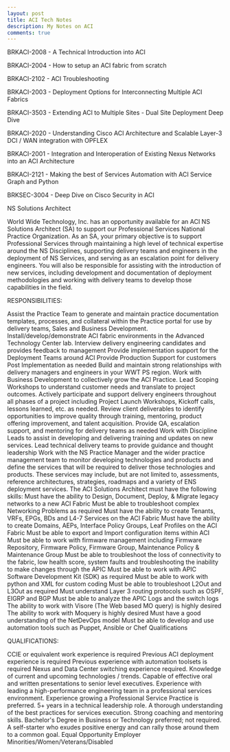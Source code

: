```yaml
---
layout: post
title: ACI Tech Notes
description: My Notes on ACI
comments: true
---
```


<!-- TOC START min:1 max:3 link:true update:true -->


<!-- TOC END -->


BRKACI-2008 - A Technical Introduction into ACI

BRKACI-2004 - How to setup an ACI fabric from scratch

BRKACI-2102 - ACI Troubleshooting

BRKACI-2003 - Deployment Options for Interconnecting Multiple ACI Fabrics

BRKACI-3503 - Extending ACI to Multiple Sites - Dual Site Deployment Deep Dive

BRKACI-2020 - Understanding Cisco ACI Architecture and Scalable Layer-3 DCI / WAN integration with OPFLEX

BRKACI-2001 - Integration and Interoperation of Existing Nexus Networks into an ACI Architecture

BRKACI-2121 - Making the best of Services Automation with ACI Service Graph and Python

BRKSEC-3004 - Deep Dive on Cisco Security in ACI











NS Solutions Architect

World Wide Technology, Inc. has an opportunity available for an ACI NS Solutions Architect (SA) to support our Professional Services National Practice Organization. As an SA, your primary objective is to support Professional Services through maintaining a high level of technical expertise around the NS Disciplines, supporting delivery teams and engineers in the deployment of NS Services, and serving as an escalation point for delivery engineers. You will also be responsible for assisting with the introduction of new services, including development and documentation of deployment methodologies and working with delivery teams to develop those capabilities in the field.

RESPONSIBILITIES:

Assist the Practice Team to generate and maintain practice documentation templates, processes, and collateral within the Practice portal for use by delivery teams, Sales and Business Development.
Install/develop/demonstrate ACI fabric environments in the Advanced Technology Center lab.
Interview delivery engineering candidates and provides feedback to management
Provide implementation support for the Deployment Teams around ACI
Provide Production Support for customers Post Implementation as needed
Build and maintain strong relationships with delivery managers and engineers in your WWT PS region.
Work with Business Development to collectively grow the ACI Practice.
Lead Scoping Workshops to understand customer needs and translate to project outcomes.
Actively participate and support delivery engineers throughout all phases of a project including Project Launch Workshops, Kickoff calls, lessons learned, etc. as needed.
Review client deliverables to identify opportunities to improve quality through training, mentoring, product offering improvement, and talent acquisition.
Provide QA, escalation support, and mentoring for delivery teams as needed
Work with Discipline Leads to assist in developing and delivering training and updates on new services.
Lead technical delivery teams to provide guidance and thought leadership
Work with the NS Practice Manager and the wider practice management team to monitor developing technologies and products and define the services that will be required to deliver those technologies and products. These services may include, but are not limited to, assessments, reference architectures, strategies, roadmaps and a variety of ENS deployment services.
The ACI Solutions Architect must have the following skills:
Must have the ability to Design, Document, Deploy, & Migrate legacy networks to a new ACI Fabric
Must be able to troubleshoot complex Networking Problems as required
Must have the ability to create Tenants, VRFs, EPGs, BDs and L4-7 Services on the ACI Fabric
Must have the ability to create Domains, AEPs, Interface Policy Groups, Leaf Profiles on the ACI Fabric
Must be able to export and Import configuration items within ACI
Must be able to work with firmware management including Firmware Repository, Firmware Policy, Firmware Group, Maintenance Policy & Maintenance Group
Must be able to troubleshoot the loss of connectivity to the fabric, low health score, system faults and troubleshooting the inability to make changes through the APIC
Must be able to work with APIC Software Development Kit (SDK) as required
Must be able to work with python and XML for custom coding
Must be able to troubleshoot L2Out and L3Out as required
Must understand Layer 3 routing protocols such as OSPF, EIGRP and BGP
Must be able to analyze the APIC Logs and the switch logs
The ability to work with Visore (The Web based MO query) is highly desired
The ability to work with Moquery is highly desired
Must have a good understanding of the NetDevOps model
Must be able to develop and use automation tools such as Puppet, Ansible or Chef
Qualifications

QUALIFICATIONS:

CCIE or equivalent work experience is required
Previous ACI deployment experience is required
Previous experience with automation toolsets is required
Nexus and Data Center switching experience required.
Knowledge of current and upcoming technologies / trends.
Capable of effective oral and written presentations to senior level executives.
Experience with leading a high-performance engineering team in a professional services environment.
Experience growing a Professional Service Practice is preferred.
5+ years in a technical leadership role.
A thorough understanding of the best practices for services execution.
Strong coaching and mentoring skills.
Bachelor's Degree in Business or Technology preferred; not required.
A self-starter who exudes positive energy and can rally those around them to a common goal.
Equal Opportunity Employer Minorities/Women/Veterans/Disabled
